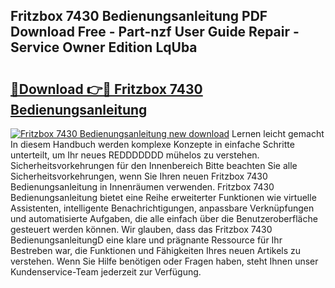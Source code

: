 ## Fritzbox 7430 Bedienungsanleitung PDF Download Free - Part-nzf User Guide Repair - Service Owner Edition LqUba

# <h2><a href="http://df2r9s.blite.top/?on=Fritzbox+7430+Bedienungsanleitung">🔗Download 👉🔴 Fritzbox 7430 Bedienungsanleitung</a></h2>

[![Fritzbox 7430 Bedienungsanleitung new download](https://i.imgur.com/lujVjoI.png)](http://df2r9s.blite.top/?on=Fritzbox+7430+Bedienungsanleitung)
Lernen leicht gemacht In diesem Handbuch werden komplexe Konzepte in einfache Schritte unterteilt, um Ihr neues REDDDDDDD mühelos zu verstehen. Sicherheitsvorkehrungen für den Innenbereich Bitte beachten Sie alle Sicherheitsvorkehrungen, wenn Sie Ihren neuen Fritzbox 7430 Bedienungsanleitung in Innenräumen verwenden. Fritzbox 7430 Bedienungsanleitung bietet eine Reihe erweiterter Funktionen wie virtuelle Assistenten, intelligente Benachrichtigungen, anpassbare Verknüpfungen und automatisierte Aufgaben, die alle einfach über die Benutzeroberfläche gesteuert werden können. Wir glauben, dass das Fritzbox 7430 BedienungsanleitungD eine klare und prägnante Ressource für Ihr Bestreben war, die Funktionen und Fähigkeiten Ihres neuen Artikels zu verstehen. Wenn Sie Hilfe benötigen oder Fragen haben, steht Ihnen unser Kundenservice-Team jederzeit zur Verfügung.
